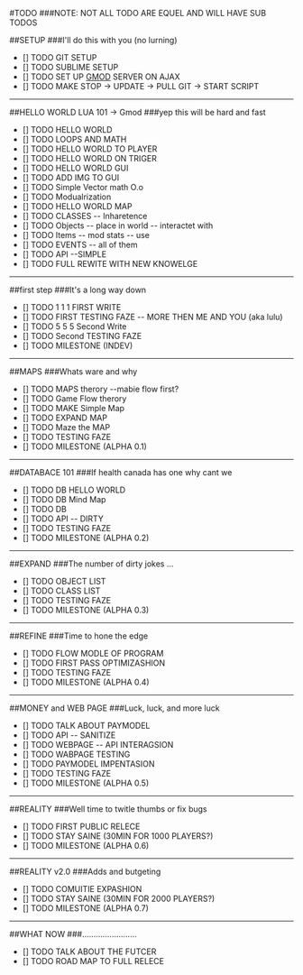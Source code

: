 #TODO
###NOTE: NOT ALL TODO ARE EQUEL AND WILL HAVE SUB TODOS

##SETUP
###I'll do this with you (no lurning)

- [] TODO GIT SETUP
- [] TODO SUBLIME SETUP
- [] TODO SET UP [GMOD](http://wiki.garrysmod.com/page/Linux_Dedicated_Server_Hosting) SERVER ON AJAX 
- [] TODO MAKE STOP -> UPDATE -> PULL GIT -> START SCRIPT

***

##HELLO WORLD LUA 101 -> Gmod
###yep this will be hard and fast
- [] TODO HELLO WORLD
- [] TODO LOOPS AND MATH
- [] TODO HELLO WORLD TO PLAYER
- [] TODO HELLO WORLD ON TRIGER
- [] TODO HELLO WORLD GUI
- [] TODO ADD IMG TO GUI
- [] TODO Simple Vector math O.o
- [] TODO Modualrization
- [] TODO HELLO WORLD MAP
- [] TODO CLASSES -- Inharetence
- [] TODO Objects -- place in world -- interactet with
- [] TODO Items -- mod stats -- use
- [] TODO EVENTS -- all of them
- [] TODO API --SIMPLE
- [] TODO FULL REWITE WITH NEW KNOWELGE

***

##first step
###It's a long way down

- [] TODO 1 1 1 FIRST WRITE
- [] TODO FIRST TESTING FAZE -- MORE THEN ME AND YOU (aka lulu) 
- [] TODO 5 5 5 Second Write
- [] TODO Second TESTING FAZE
- [] TODO MILESTONE (INDEV)

***

##MAPS
###Whats ware and why

- [] TODO MAPS therory --mabie flow first?
- [] TODO Game Flow therory
- [] TODO MAKE Simple Map
- [] TODO EXPAND MAP
- [] TODO Maze the MAP
- [] TODO TESTING FAZE
- [] TODO MILESTONE (ALPHA 0.1)

***

##DATABACE 101
###If health canada has one why cant we

- [] TODO DB HELLO WORLD
- [] TODO DB Mind Map
- [] TODO DB
- [] TODO API -- DIRTY
- [] TODO TESTING FAZE
- [] TODO MILESTONE (ALPHA 0.2)

***

##EXPAND
###The number of dirty jokes ...

- [] TODO OBJECT LIST
- [] TODO CLASS LIST
- [] TODO TESTING FAZE
- [] TODO MILESTONE (ALPHA 0.3)

***

##REFINE
###Time to hone the edge

- [] TODO FLOW MODLE OF PROGRAM
- [] TODO FIRST PASS OPTIMIZASHION
- [] TODO TESTING FAZE
- [] TODO MILESTONE (ALPHA 0.4)

***

##MONEY and WEB PAGE
###Luck, luck, and more luck

- [] TODO TALK ABOUT PAYMODEL
- [] TODO API -- SANITIZE
- [] TODO WEBPAGE -- API INTERAGSION
- [] TODO WABPAGE TESTING
- [] TODO PAYMODEL IMPENTASION
- [] TODO TESTING FAZE
- [] TODO MILESTONE (ALPHA 0.5)

***

##REALITY
###Well time to twitle thumbs or fix bugs

- [] TODO FIRST PUBLIC RELECE
- [] TODO STAY SAINE (30MIN FOR 1000 PLAYERS?)
- [] TODO MILESTONE (ALPHA 0.6)

***

##REALITY v2.0
###Adds and butgeting

- [] TODO COMUITIE EXPASHION
- [] TODO STAY SAINE (30MIN FOR 2000 PLAYERS?)
- [] TODO MILESTONE (ALPHA 0.7)

***

##WHAT NOW
###........................

- [] TODO TALK ABOUT THE FUTCER
- [] TODO ROAD MAP TO FULL RELECE
